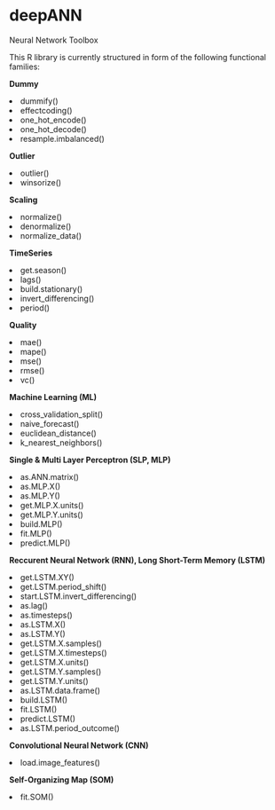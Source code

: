 # deepANN
Neural Network Toolbox

This R library is currently structured in form of the following functional families:

<b>Dummy</b>
<list>
  <li>dummify()
  <li>effectcoding()
  <li>one_hot_encode()
  <li>one_hot_decode()
  <li>resample.imbalanced()
</list>

<b>Outlier</b>
<list>
  <li>outlier()
  <li>winsorize()
</list>

<b>Scaling</b>
<list>
  <li>normalize()
  <li>denormalize()
  <li>normalize_data()
</list>

<b>TimeSeries</b>
<list>
  <li>get.season()
  <li>lags()
  <li>build.stationary()
  <li>invert_differencing()
  <li>period()
</list>

<b>Quality</b>
<list>
  <li>mae()
  <li>mape()
  <li>mse()
  <li>rmse()
  <li>vc()
</list>

<b>Machine Learning (ML)</b>
<list>
  <li>cross_validation_split()
  <li>naive_forecast()
  <li>euclidean_distance()
  <li>k_nearest_neighbors()
</list>

<b>Single & Multi Layer Perceptron (SLP, MLP)</b>
<list>
  <li>as.ANN.matrix()
  <li>as.MLP.X()
  <li>as.MLP.Y()
  <li>get.MLP.X.units()
  <li>get.MLP.Y.units()
  <li>build.MLP()
  <li>fit.MLP()
  <li>predict.MLP()
</list>

<b>Reccurent Neural Network (RNN), Long Short-Term Memory (LSTM)</b>
<list>
  <li>get.LSTM.XY()
  <li>get.LSTM.period_shift()
  <li>start.LSTM.invert_differencing()
  <li>as.lag()
  <li>as.timesteps()
  <li>as.LSTM.X()
  <li>as.LSTM.Y()
  <li>get.LSTM.X.samples()
  <li>get.LSTM.X.timesteps()
  <li>get.LSTM.X.units()
  <li>get.LSTM.Y.samples()
  <li>get.LSTM.Y.units()
  <li>as.LSTM.data.frame()
  <li>build.LSTM()
  <li>fit.LSTM()
  <li>predict.LSTM()
  <li>as.LSTM.period_outcome()
</list>

<b>Convolutional Neural Network (CNN)</b>
<list>
  <li>load.image_features()
</list>

<b>Self-Organizing Map (SOM)</b>
<list>
  <li>fit.SOM()
</list>
